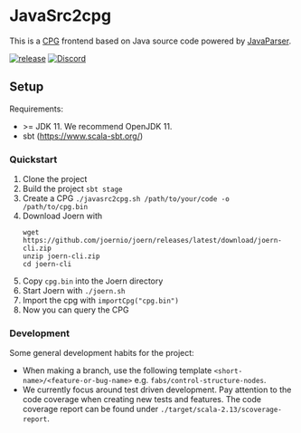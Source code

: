 # JavaSrc2cpg

This is a [CPG](https://docs.joern.io/code-property-graph/) frontend based on Java source code powered by 
[JavaParser](https://javaparser.org).

[![release](https://github.com/joernio/javasrc2cpg/actions/workflows/release.yml/badge.svg)](https://github.com/joernio/javasrc2cpg/actions/workflows/release.yml)
[![Discord](https://img.shields.io/badge/-Discord-lime?style=for-the-badge&logo=discord&logoColor=white&color=black)](https://discord.com/invite/vv4MH284Hc)

## Setup

Requirements:
- \>= JDK 11. We recommend OpenJDK 11.
- sbt (https://www.scala-sbt.org/)

### Quickstart

1. Clone the project
2. Build the project `sbt stage`
3. Create a CPG `./javasrc2cpg.sh /path/to/your/code -o /path/to/cpg.bin`
4. Download Joern with
   ```
   wget https://github.com/joernio/joern/releases/latest/download/joern-cli.zip
   unzip joern-cli.zip
   cd joern-cli
   ```
5. Copy `cpg.bin` into the Joern directory
6. Start Joern with `./joern.sh`
7. Import the cpg with `importCpg("cpg.bin")`
8. Now you can query the CPG 

### Development

Some general development habits for the project:

- When making a branch, use the following template `<short-name>/<feature-or-bug-name>` 
  e.g. `fabs/control-structure-nodes`.
- We currently focus around test driven development. Pay attention to the code coverage when creating new tests and 
  features. The code coverage report can be found under `./target/scala-2.13/scoverage-report`.